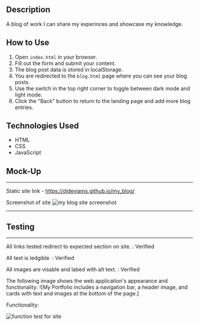 ## Description
A blog of work I can share my experinces and showcase my knowledge.

## How to Use
1. Open `index.html` in your browser.
2. Fill out the form and submit your content.
3. The blog post data is stored in localStorage.
4. You are redirected to the `blog.html` page where you can see your blog posts.
5. Use the switch in the top right corner to toggle between dark mode and light mode.
6. Click the "Back" button to return to the landing page and add more blog entries.

## Technologies Used
- HTML
- CSS
- JavaScript



## Mock-Up

----

Static site link - https://djdevjams.github.io/my_blog/

Screenshot of site
<img src="./assets/images/djdevjams.github.io_my_blog_.png" alt="my blog site screenshot">

----


## Testing
---
All links tested redirect to expected section on site. : Verified
>
All text is ledgible. : Verified
>
All images are visable and labed with alt text. : Verified

The following image shows the web application's appearance and functionality:
![My Portfolio includes a navigation bar, a header image, and cards with text and images at the bottom of the page.]

Functionality:

<img src="./assets/images/my_blog.gif" alt="function test for site">